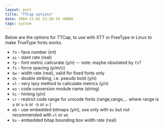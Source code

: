 ```yaml
---
layout: post
title: "TTCap options"
date: 2004-11-02 22:20:19 +0800
tags: system
---
```


Below are the options for TTCap, to use with XTT or FreeType in Linux to make TrueType fonts works.

  * `fn` - face number (int)
  * `ai` - slant rate (real)
  * `fp` - font metric calicurate (y/n) -- note: maybe obsolated by `fs`?
  * `fs` - force spacing (p/m/c)
  * `bw` - width rate (real), valid for fixed fonts only
  * `ds` - double striking, i.e. pseudo bold (y/n)
  * `vl` - very lazy method to caliculate metrics (y/n)
  * `eo` - code conversion module name (string)
  * `hi` - hinting (y/n)
  * `cr` - restrict code range for unicode fonts (range,range,... where range is `a` or `a-b` or `-b` or `a-`)
  * `eb` - use embedded bitmaps (y/n), use only with `bs` but not recommended with `vl` or `eb`
  * `bs` - embedded bitap bounding box width rate (real)
